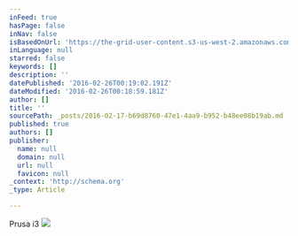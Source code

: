 ```yaml
---
inFeed: true
hasPage: false
inNav: false
isBasedOnUrl: 'https://the-grid-user-content.s3-us-west-2.amazonaws.com/63a7f9c2-82ca-4cfe-9940-c82901490c2a.jpg'
inLanguage: null
starred: false
keywords: []
description: ''
datePublished: '2016-02-26T00:19:02.191Z'
dateModified: '2016-02-26T00:18:59.181Z'
author: []
title: ''
sourcePath: _posts/2016-02-17-b69d8760-47e1-4aa9-b952-b48ee08b19ab.md
published: true
authors: []
publisher:
  name: null
  domain: null
  url: null
  favicon: null
_context: 'http://schema.org'
_type: Article

---
```

Prusa i3
![](https://the-grid-user-content.s3-us-west-2.amazonaws.com/63a7f9c2-82ca-4cfe-9940-c82901490c2a.jpg)